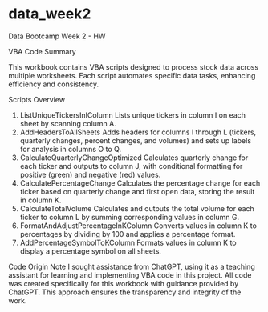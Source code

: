 # data_week2
Data Bootcamp Week 2 - HW

VBA Code Summary

This workbook contains VBA scripts designed to process stock data across multiple worksheets. Each script automates specific data tasks, enhancing efficiency and consistency.

Scripts Overview
1.  ListUniqueTickersInIColumn
    Lists unique tickers in column I on each sheet by scanning column A.
2.  AddHeadersToAllSheets
    Adds headers for columns I through L (tickers, quarterly changes, percent changes, and volumes) and sets up labels for analysis in columns O to Q.
3.  CalculateQuarterlyChangeOptimized
    Calculates quarterly change for each ticker and outputs to column J, with conditional formatting for positive (green) and negative (red) values.
4.  CalculatePercentageChange
    Calculates the percentage change for each ticker based on quarterly change and first open data, storing the result in column K.
5.  CalculateTotalVolume
    Calculates and outputs the total volume for each ticker to column L by summing corresponding values in column G.
6.  FormatAndAdjustPercentageInKColumn
Converts values in column K to percentages by dividing by 100 and applies a percentage format.
7.  AddPercentageSymbolToKColumn
Formats values in column K to display a percentage symbol on all sheets.

Code Origin Note
I sought assistance from ChatGPT, using it as a teaching assistant for learning and implementing VBA code in this project. All code was created specifically for this workbook with guidance provided by ChatGPT. This approach ensures the transparency and integrity of the work.
